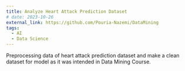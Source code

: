 ```yaml
---
title: Analyze Heart Attack Prediction Dataset
# date: 2023-10-26
external_link: https://github.com/Pouria-Nazemi/DataMining
tags:
  - AI
  - Data Science
---
```


Preprocessing data of heart attack prediction dataset and make a clean dataset for model as it was intended in Data Mining Course.

<!--more-->

